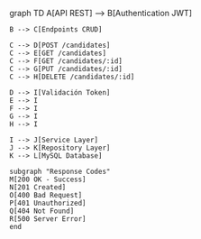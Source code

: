 graph TD
    A[API REST] --> B[Authentication JWT]
    
    B --> C[Endpoints CRUD]
    
    C --> D[POST /candidates]
    C --> E[GET /candidates]
    C --> F[GET /candidates/:id]
    C --> G[PUT /candidates/:id]
    C --> H[DELETE /candidates/:id]
    
    D --> I[Validación Token]
    E --> I
    F --> I
    G --> I
    H --> I
    
    I --> J[Service Layer]
    J --> K[Repository Layer]
    K --> L[MySQL Database]
    
    subgraph "Response Codes"
    M[200 OK - Success]
    N[201 Created]
    O[400 Bad Request]
    P[401 Unauthorized]
    Q[404 Not Found]
    R[500 Server Error]
    end